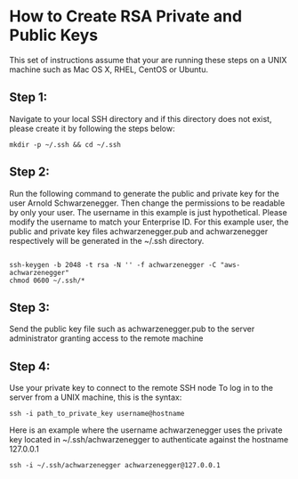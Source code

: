 
# How to Create RSA Private and Public Keys
This set of instructions assume that your are running these steps on a UNIX machine such as Mac OS X, RHEL, CentOS or Ubuntu.

## Step 1: 
Navigate to your local SSH directory and if this directory does not exist, please create it by following the steps below:

```shell
mkdir -p ~/.ssh && cd ~/.ssh
```

## Step 2: 
Run the following command to generate the public and private key for the user Arnold Schwarzenegger. Then change the permissions to be readable by only your user. The username in this example is just hypothetical. Please modify the username to match your Enterprise ID. For this example user, the public and private key files achwarzenegger.pub and achwarzenegger respectively will be generated in the ~/.ssh directory.

```shell

ssh-keygen -b 2048 -t rsa -N '' -f achwarzenegger -C "aws-achwarzenegger"
chmod 0600 ~/.ssh/* 

```

## Step 3: 
Send the public key file such as achwarzenegger.pub to the server administrator granting access to the remote machine

## Step 4: 
Use your private key to connect to the remote SSH node
To log in to the server from a UNIX machine, this is the syntax:
```shell
ssh -i path_to_private_key username@hostname
```

Here is an example where the username  achwarzenegger uses the private key located in ~/.ssh/achwarzenegger to authenticate against the hostname 127.0.0.1

```shell
ssh -i ~/.ssh/achwarzenegger achwarzenegger@127.0.0.1
```
